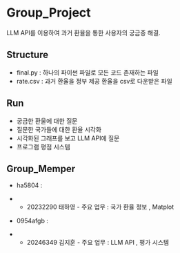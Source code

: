 # Group_Project

LLM API를 이용하여 과거 환율을 통한 사용자의 궁금증 해결.

## Structure

 - final.py : 하나의 파이썬 파일로 모든 코드 존재하는 파일
 - rate.csv : 과거 환율을 정부 제공 환율을 csv로 다운받은 파일

## Run

 - 궁금한 환울에 대한 질문
 - 질문한 국가들에 대한 환율 시각화
 - 시각화된 그래프를 보고 LLM API에 질문
 - 프로그램 평점 시스템

## Group_Memper

 - ha5804 : 
  - - 20232290 태하영 - 주요 업무 : 국가 환율 정보 , Matplot
        
 - 0954afgb : 
  - - 20246349 김지훈 - 주요 업무 : LLM API , 평가 시스템

